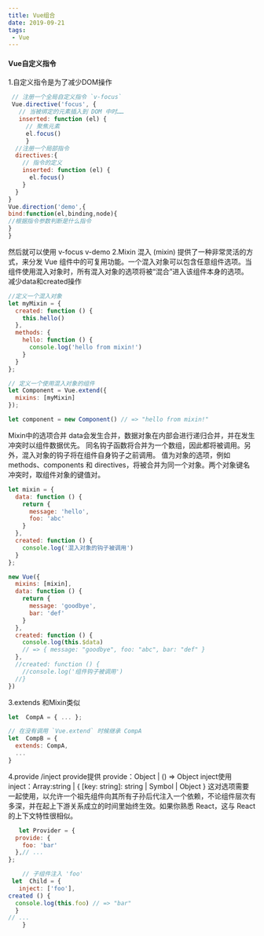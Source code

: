 ```yaml
---
title: Vue组合
date: 2019-09-21
tags:
 - Vue
---
```


#### Vue自定义指令

1.自定义指令是为了减少DOM操作

```javascript
 // 注册一个全局自定义指令 `v-focus`
 Vue.directive('focus', {
   // 当被绑定的元素插入到 DOM 中时……
   inserted: function (el) {
     // 聚焦元素
     el.focus()
     }
  //注册一个局部指令
  directives:{
    // 指令的定义
    inserted: function (el) {
      el.focus()
    }
  }
}
Vue.direction('demo',{
bind:function(el,binding,node){
//根据指令参数判断是什么指令
}
}
```

然后就可以使用 v-focus v-demo
2.Mixin
混入 (mixin) 提供了一种非常灵活的方式，来分发 Vue 组件中的可复用功能。一个混入对象可以包含任意组件选项。当组件使用混入对象时，所有混入对象的选项将被“混合”进入该组件本身的选项。
减少data和created操作

```javascript
//定义一个混入对象
let myMixin = {
  created: function () {
    this.hello()
  },
  methods: {
    hello: function () {
      console.log('hello from mixin!')
    }
  }
};

// 定义一个使用混入对象的组件
let Component = Vue.extend({
  mixins: [myMixin]
});

let component = new Component() // => "hello from mixin!"
```

Mixin中的选项合并
data会发生合并，数据对象在内部会进行递归合并，并在发生冲突时以组件数据优先。
同名钩子函数将合并为一个数组，因此都将被调用。另外，混入对象的钩子将在组件自身钩子之前调用。
值为对象的选项，例如 methods、components 和 directives，将被合并为同一个对象。两个对象键名冲突时，取组件对象的键值对。

```javascript
let mixin = {
  data: function () {
    return {
      message: 'hello',
      foo: 'abc'
    }
  },
  created: function () {
    console.log('混入对象的钩子被调用')
  }
};

new Vue({
  mixins: [mixin],
  data: function () {
    return {
      message: 'goodbye',
      bar: 'def'
    }
  },
  created: function () {
    console.log(this.$data)
    // => { message: "goodbye", foo: "abc", bar: "def" }
  },
  //created: function () {
    //console.log('组件钩子被调用')
  //}
})

```

3.extends
和Mixin类似

```javascript
let  CompA = { ... };

// 在没有调用 `Vue.extend` 时候继承 CompA
let  CompB = {
  extends: CompA,
  ...
}
```

4.provide /inject
   provide提供 provide：Object | () => Object
   inject使用 inject：Array:string | { [key: string]: string | Symbol | Object }
   这对选项需要一起使用，以允许一个祖先组件向其所有子孙后代注入一个依赖，不论组件层次有多深，并在起上下游关系成立的时间里始终生效。如果你熟悉 React，这与 React 的上下文特性很相似。

```javascript
   let Provider = {
  provide: {
    foo: 'bar'
  },// ...
};

	// 子组件注入 'foo'
 let  Child = {
   inject: ['foo'],
created () {
  console.log(this.foo) // => "bar"
  }
// ...
	}
```